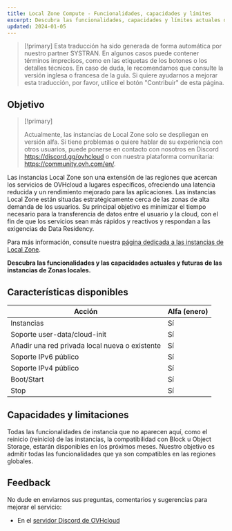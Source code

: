 ```yaml
---
title: Local Zone Compute - Funcionalidades, capacidades y límites
excerpt: Descubra las funcionalidades, capacidades y límites actuales de las instancias de Local Zone
updated: 2024-01-05
---
```


> [!primary]
> Esta traducción ha sido generada de forma automática por nuestro partner SYSTRAN. En algunos casos puede contener términos imprecisos, como en las etiquetas de los botones o los detalles técnicos. En caso de duda, le recomendamos que consulte la versión inglesa o francesa de la guía. Si quiere ayudarnos a mejorar esta traducción, por favor, utilice el botón "Contribuir" de esta página.
>

## Objetivo

> [!primary]
>
> Actualmente, las instancias de Local Zone solo se despliegan en versión alfa. Si tiene problemas o quiere hablar de su experiencia con otros usuarios, puede ponerse en contacto con nosotros en Discord <https://discord.gg/ovhcloud> o con nuestra plataforma comunitaria: <https://community.ovh.com/en/>.
> 

Las instancias Local Zone son una extensión de las regiones que acercan los servicios de OVHcloud a lugares específicos, ofreciendo una latencia reducida y un rendimiento mejorado para las aplicaciones.
Las instancias Local Zone están situadas estratégicamente cerca de las zonas de alta demanda de los usuarios. Su principal objetivo es minimizar el tiempo necesario para la transferencia de datos entre el usuario y la cloud, con el fin de que los servicios sean más rápidos y reactivos y respondan a las exigencias de Data Residency.

Para más información, consulte nuestra [página dedicada a las instancias de Local Zone](https://www.ovhcloud.com/es-es/public-cloud/local-zone-compute/).

**Descubra las funcionalidades y las capacidades actuales y futuras de las instancias de Zonas locales.**

## Características disponibles

| Acción | Alfa (enero) |
| --- | --- |
| Instancias | Sí |
| Soporte user-data/cloud-init | Sí|
| Añadir una red privada local nueva o existente | Sí |
| Soporte IPv6 público | Sí |
| Soporte IPv4 público | Sí |
| Boot/Start | Sí |
| Stop | Sí |

## Capacidades y limitaciones

Todas las funcionalidades de instancia que no aparecen aquí, como el reinicio (reinicio) de las instancias, la compatibilidad con Block u Object Storage, estarán disponibles en los próximos meses. Nuestro objetivo es admitir todas las funcionalidades que ya son compatibles en las regiones globales.

## Feedback

No dude en enviarnos sus preguntas, comentarios y sugerencias para mejorar el servicio:

- En el [servidor Discord de OVHcloud](https://discord.gg/ovhcloud)